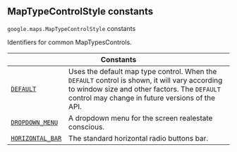 
<devsite-heading text=" MapTypeControlStyle constants" for="MapTypeControlStyle" level="h2" link="" toc="" back-to-top=""><h2 id="MapTypeControlStyle" is-upgraded="">MapTypeControlStyle constants</h2></devsite-heading>
<p>
<code translate="no" dir="ltr"><span itemprop="path">google.maps</span>.<span itemprop="name">MapTypeControlStyle</span></code>
constants
</p>
<p>Identifiers for common MapTypesControls.</p>
<div class="devsite-table-wrapper"><table class="constants responsive" summary="MapTypeControlStyle constants">
<thead>
<tr><th colspan="2">Constants</th>
</tr></thead>
<tbody>
<tr id="MapTypeControlStyle.DEFAULT">
<td itemprop="property"><code translate="no" dir="ltr"><a class="secret-link" href="#MapTypeControlStyle.DEFAULT"><span>DEFAULT</span></a></code></td>
<td>Uses the default map type control. When the <code translate="no" dir="ltr"><span>DEFAULT</span></code> control is shown, it will vary according to window size and other factors. The <code translate="no" dir="ltr"><span>DEFAULT</span></code> control may change in future versions of the API.</td>
</tr>
<tr id="MapTypeControlStyle.DROPDOWN_MENU">
<td itemprop="property"><code translate="no" dir="ltr"><a class="secret-link" href="#MapTypeControlStyle.DROPDOWN_MENU"><span>DROPDOWN_MENU</span></a></code></td>
<td>A dropdown menu for the screen realestate conscious.</td>
</tr>
<tr id="MapTypeControlStyle.HORIZONTAL_BAR">
<td itemprop="property"><code translate="no" dir="ltr"><a class="secret-link" href="#MapTypeControlStyle.HORIZONTAL_BAR"><span>HORIZONTAL_BAR</span></a></code></td>
<td>The standard horizontal radio buttons bar.</td>
</tr>
</tbody>
</table></div>
